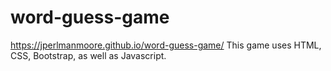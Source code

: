 # word-guess-game
https://jperlmanmoore.github.io/word-guess-game/
This game uses HTML, CSS, Bootstrap, as well as Javascript. 
